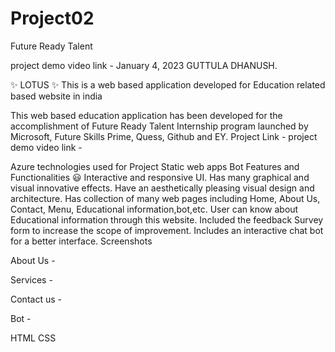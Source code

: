 # Project02
Future Ready Talent

project demo video link - 
January 4, 2023 GUTTULA DHANUSH.

✨ LOTUS ✨
This is a web based application developed for Education related based website in india

This web based education application has been developed for the accomplishment of Future Ready Talent Internship program launched by Microsoft, Future Skills Prime, Quess, Github and EY.
Project Link -
project demo video link - 

Azure technologies used for Project
Static web apps
Bot
Features and Functionalities 😃
Interactive and responsive UI.
Has many graphical and visual innovative effects.
Have an aesthetically pleasing visual design and architecture.
Has collection of many web pages including Home, About Us, Contact, Menu, Educational information,bot,etc.
User can know about Educational information through this website.
Included the feedback Survey form to increase the scope of improvement.
Includes an interactive chat bot for a better interface.
Screenshots

About Us -


Services -

Contact us -


Bot -


HTML
CSS

